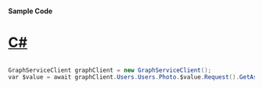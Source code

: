 #### Sample Code
# [C#](#tab/Csharp)

```C#

GraphServiceClient graphClient = new GraphServiceClient();
var $value = await graphClient.Users.Users.Photo.$value.Request().GetAsync();

```